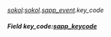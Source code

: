 _[sokol](../../modules/sokol/sokol-module.md):[sokol](../../modules/sokol/sokol-module.md).[sapp\_event](../../modules/sokol/sokol-sapp_event.md).key\_code_
##### Field key\_code:[sapp_keycode](../../modules/sokol/sokol-sapp_keycode.md)
